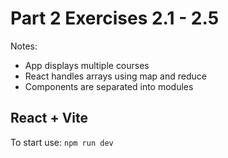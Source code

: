 # Part 2 Exercises 2.1 - 2.5

Notes:
- App displays multiple courses
- React handles arrays using map and reduce
- Components are separated into modules

## React + Vite
To start use: ```npm run dev```